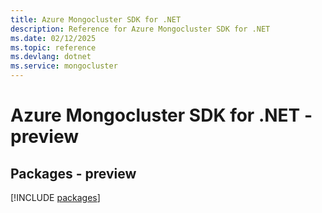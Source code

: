 ```yaml
---
title: Azure Mongocluster SDK for .NET
description: Reference for Azure Mongocluster SDK for .NET
ms.date: 02/12/2025
ms.topic: reference
ms.devlang: dotnet
ms.service: mongocluster
---
```

# Azure Mongocluster SDK for .NET - preview
## Packages - preview
[!INCLUDE [packages](mongocluster-index.md)]